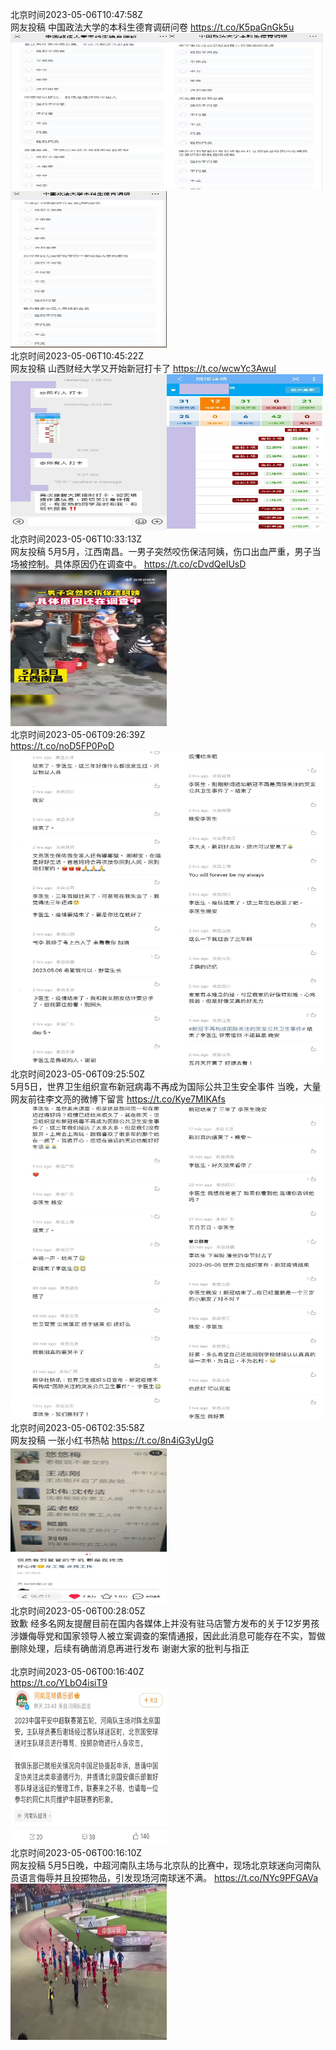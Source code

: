 北京时间2023-05-06T10:47:58Z<br>网友投稿
中国政法大学的本科生德育调研问卷 https://t.co/K5paGnGk5u<br><img src='/temp/2023/1654679366507405312_0.jpg' width='250' height='250'><img src='/temp/2023/1654679366507405312_1.jpg' width='250' height='250'><img src='/temp/2023/1654679366507405312_2.jpg' width='250' height='250'><br>北京时间2023-05-06T10:45:22Z<br>网友投稿
山西财经大学又开始新冠打卡了 https://t.co/wcwYc3AwuI<br><img src='/temp/2023/1654678712007241733_0.jpg' width='250' height='250'><img src='/temp/2023/1654678712007241733_1.jpg' width='250' height='250'><br>北京时间2023-05-06T10:33:13Z<br>网友投稿
5月5月，江西南昌。一男子突然咬伤保洁阿姨，伤口出血严重，男子当场被控制。具体原因仍在调查中。 https://t.co/cDvdQeIUsD<br><img src='/temp/2023/1654675657526222848_0.jpg' width='250' height='250'><br>北京时间2023-05-06T09:26:39Z<br>https://t.co/noD5FP0PoD<br><img src='/temp/2023/1654658903643246592_0.jpg' width='250' height='250'><img src='/temp/2023/1654658903643246592_1.jpg' width='250' height='250'><img src='/temp/2023/1654658903643246592_2.jpg' width='250' height='250'><img src='/temp/2023/1654658903643246592_3.jpg' width='250' height='250'><br>北京时间2023-05-06T09:25:50Z<br>5月5日，世界卫生组织宣布新冠病毒不再成为国际公共卫生安全事件
当晚，大量网友前往李文亮的微博下留言 https://t.co/Kye7MIKAfs<br><img src='/temp/2023/1654658700550852608_0.jpg' width='250' height='250'><img src='/temp/2023/1654658700550852608_1.jpg' width='250' height='250'><img src='/temp/2023/1654658700550852608_2.jpg' width='250' height='250'><img src='/temp/2023/1654658700550852608_3.jpg' width='250' height='250'><br>北京时间2023-05-06T02:35:58Z<br>网友投稿
一张小红书热帖 https://t.co/8n4iG3yUgG<br><img src='/temp/2023/1654555550988791808_0.jpg' width='250' height='250'><br>北京时间2023-05-06T00:28:05Z<br>致歉
经多名网友提醒目前在国内各媒体上并没有驻马店警方发布的关于12岁男孩涉嫌侮辱党和国家领导人被立案调查的案情通报，因此此消息可能存在不实，暂做删除处理，后续有确凿消息再进行发布
谢谢大家的批判与指正<br><br>北京时间2023-05-06T00:16:40Z<br>https://t.co/YLbO4isiT9<br><img src='/temp/2023/1654520496296165377_0.jpg' width='250' height='250'><br>北京时间2023-05-06T00:16:10Z<br>网友投稿
5月5日晚，中超河南队主场与北京队的比赛中，现场北京球迷向河南队员语言侮辱并且投掷物品，引发现场河南球迷不满。 https://t.co/NYc9PFGAVa<br><img src='/temp/2023/1654520371226214405_0.jpg' width='250' height='250'><br>